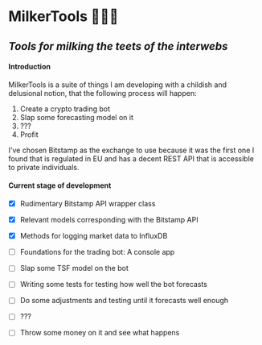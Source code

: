 # MilkerTools 🐄👷🥛

## <em>Tools for milking the teets of the interwebs</em>

#### Introduction

MilkerTools is a suite of things I am developing with a childish and delusional notion, that the following process will happen:

1. Create a crypto trading bot
2. Slap some forecasting model on it
3. ???
4. Profit

I've chosen Bitstamp as the exchange to use because it was the first one I found that is regulated in EU and has a decent REST API that is accessible to private individuals.

#### Current stage of development

- [x] Rudimentary Bitstamp API wrapper class
- [x] Relevant models corresponding with the Bitstamp API
- [x] Methods for logging market data to InfluxDB
- [ ] Foundations for the trading bot: A console app
- [ ] Slap some TSF model on the bot
- [ ] Writing some tests for testing how well the bot forecasts
- [ ] Do some adjustments and testing until it forecasts well enough
- [ ] ???
- [ ] Throw some money on it and see what happens

